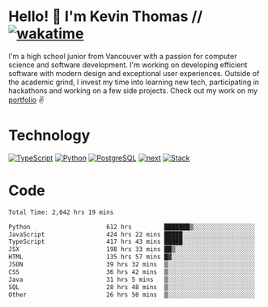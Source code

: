 # Hello! 👋 I'm Kevin Thomas // [![wakatime](https://wakatime.com/badge/user/e9d16d74-e01d-4a37-8086-9257e0bde1c2.svg?style=flat-square)](https://wakatime.com/@e9d16d74-e01d-4a37-8086-9257e0bde1c2)

I'm a high school junior from Vancouver with a passion for computer science and software development. I'm working on developing efficient software with modern design and exceptional user experiences. Outside of the academic grind, I invest my time into learning new tech, participating in hackathons and working on a few side projects. Check out my work on my [portfolio](https://kevinjosethomas.com/) ✌️

# Technology
[![TypeScript](https://github.com/kevinjosethomas/kevinjosethomas/assets/46242684/444b2e5d-659f-41f5-81fe-3abafb75cb6c)](https://kevinjosethomas.com/stack)
[![Python](https://github.com/kevinjosethomas/kevinjosethomas/assets/46242684/34a174c4-54db-4c4e-9842-2324d47cb043)](https://kevinjosethomas.com/stack)
[![PostgreSQL](https://github.com/kevinjosethomas/kevinjosethomas/assets/46242684/46d6de1c-c483-4dc7-ab3a-87763af6fc78)](https://kevinjosethomas.com/stack)
[![next](https://github.com/kevinjosethomas/kevinjosethomas/assets/46242684/bc46bae5-1ad9-42a7-b7a2-427cbde7c994)](https://kevinjosethomas.com/stack)
[![Stack](https://github.com/kevinjosethomas/kevinjosethomas/assets/46242684/0b9b7eeb-8cce-4a56-bffd-3131dd4dd88c)](https://kevinjosethomas.com/stack)




# Code
<!--START_SECTION:waka-->

```txt
Total Time: 2,042 hrs 19 mins

Python                     612 hrs         ███████▒░░░░░░░░░░░░░░░░░   29.58 %
JavaScript                 424 hrs 22 mins █████░░░░░░░░░░░░░░░░░░░░   20.51 %
TypeScript                 417 hrs 43 mins █████░░░░░░░░░░░░░░░░░░░░   20.19 %
JSX                        198 hrs 33 mins ██▒░░░░░░░░░░░░░░░░░░░░░░   09.60 %
HTML                       135 hrs 57 mins █▓░░░░░░░░░░░░░░░░░░░░░░░   06.57 %
JSON                       39 hrs 32 mins  ▒░░░░░░░░░░░░░░░░░░░░░░░░   01.91 %
CSS                        36 hrs 42 mins  ▒░░░░░░░░░░░░░░░░░░░░░░░░   01.77 %
Java                       31 hrs 5 mins   ▒░░░░░░░░░░░░░░░░░░░░░░░░   01.50 %
SQL                        28 hrs 48 mins  ▒░░░░░░░░░░░░░░░░░░░░░░░░   01.39 %
Other                      26 hrs 50 mins  ▒░░░░░░░░░░░░░░░░░░░░░░░░   01.30 %
```

<!--END_SECTION:waka-->
